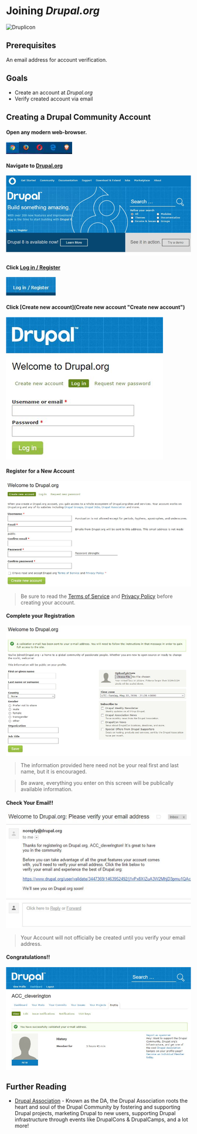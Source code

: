 # Joining *Drupal.org*

![Druplicon](../images/general/drupal-logos/druplicon-small.png)

## Prerequisites

An email address for account verification.

## Goals

* Create an account at *Drupal.org*
* Verify created account via email

## Creating a Drupal Community Account

#### Open any modern web-browser.
![Modern Browsers](../images/overview-&-development/github/modern-browsers.JPG)

#### Navigate to [Drupal.org](https://www.drupal.org "Drupal.org")
![Drupal.org Home](../images/overview-&-development/join-drupal/join-drupal_1.JPG)

#### Click [Log in / Register](https://www.drupal.org/user "Log in / Register")
![Log in / Register](../images/overview-&-development/join-drupal/join-drupal_2.JPG)

#### Click [Create new account](Create new account "Create new account")
![Create a new account](../images/overview-&-development/join-drupal/join-drupal_3.JPG)

#### Register for a New Account
![Create a new account](../images/overview-&-development/join-drupal/join-drupal_4.JPG)
> Be sure to read the [Terms of Service](https://register.drupal.org/terms "Terms of Service") and [Privacy Policy](https://register.drupal.org/privacy "Privacy Policy") before creating your account.

#### Complete your Registration
![Finish Registration](../images/overview-&-development/join-drupal/join-drupal_5.JPG)
> The information provided here need not be your real first and last name, but it is encouraged.

> Be aware, everything you enter on this screen will be publically available information.

#### Check Your Email!!
![Verify Your Email](../images/overview-&-development/join-drupal/join-drupal_6.JPG)
> Your Account will not officially be created until you verify your email address.

#### Congratulations!!
![Congratulations](../images/overview-&-development/join-drupal/join-drupal_7.JPG)

## Further Reading
 * [Drupal Association](https://assoc.drupal.org "Drupal Association") - Known as the DA, the Drupal Association roots the heart and soul of the Drupal Community by fostering and supporting Drupal projects, marketing Drupal to new users, supporting Drupal infrastructure through events like DrupalCons & DrupalCamps, and a lot more!
